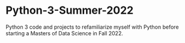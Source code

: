 # Python-3-Summer-2022
Python 3 code and projects to refamiliarize myself with Python before starting a Masters of Data Science in Fall 2022.
